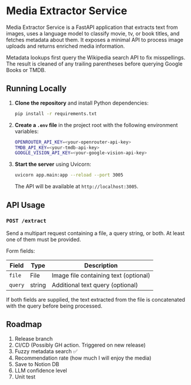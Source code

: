 # Media Extractor Service

Media Extractor Service is a FastAPI application that extracts text from images, uses a language model to classify movie, tv, or book titles, and fetches metadata about them. It exposes a minimal API to process image uploads and returns enriched media information.

Metadata lookups first query the Wikipedia search API to fix misspellings. The result is cleaned of any trailing parentheses before querying Google Books or TMDB.

## Running Locally

1. **Clone the repository** and install Python dependencies:
   ```bash
   pip install -r requirements.txt
   ```
2. **Create a `.env` file** in the project root with the following environment variables:
   ```bash
   OPENROUTER_API_KEY=<your-openrouter-api-key>
   TMDB_API_KEY=<your-tmdb-api-key>
   GOOGLE_VISION_API_KEY=<your-google-vision-api-key>
   ```
3. **Start the server** using Uvicorn:
   ```bash
   uvicorn app.main:app --reload --port 3005
   ```
   The API will be available at `http://localhost:3005`.

## API Usage

### `POST /extract`

Send a multipart request containing a file, a query string, or both. At least one of them must be provided.

Form fields:

| Field | Type | Description |
|-------|------|-------------|
| `file` | File | Image file containing text (optional) |
| `query` | string | Additional text query (optional) |

If both fields are supplied, the text extracted from the file is concatenated with the query before being processed.

## Roadmap

1. Release branch
2. CI/CD (Possibly GH action. Triggered on new release)
3. Fuzzy metadata search ✅
4. Recommendation rate (how much I will enjoy the media)
5. Save to Notion DB
7. LLM confidence level
8. Unit test

